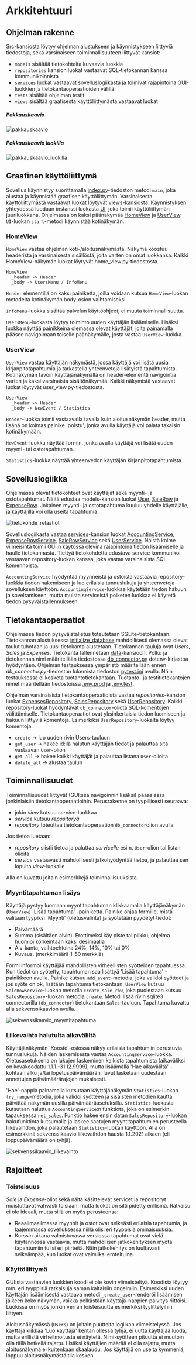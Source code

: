 # Arkkitehtuuri

## Ohjelman rakenne

Src-kansiosta löytyy ohjelman alustukseen ja käynnistykseen liittyviä tiedostoja, sekä varsinaiseen toiminnallisuuteen liittyvät kansiot:
- `models` sisältää tietokohteita kuvaavia luokkia
- `repositories` kansion luokat vastaavat SQL-tietokannan kanssa kommunikoinnista
- `services` luokat vastaavat sovelluslogiikasta ja toimivat rajapintoina GUI-luokkien ja tietokantaoperaatioiden välillä
- `tests` sisältää ohjelman testit
- `views` sisältää graafisesta käyttöliittymästä vastaavat luokat

##### Pakkauskaavio

![pakkauskaavio](images/pakkauskaavio.png)

##### Pakkauskaavio luokilla

![pakkauskaavio_luokilla](images/pakkauskaavio_luokilla.png)

## Graafinen käyttöliittymä

Sovellus käynnistyy suorittamalla [index.py](../src/index.py)-tiedoston metodi `main`, joka alustaa ja käynnistää graafisen käyttöliittymän. Varsinaisesta käyttöliittymästä vastaavat luokat löytyvät [views](../src/views)-kansiosta. Käynnistyksen yhteydessä luodaan instanssi luokasta [UI](../src/views/ui.py), joka toimii käyttöliittymän juuriluokkana. Ohjelmassa on kaksi päänäkymää [HomeView](../src/views/home_view.py) ja [UserView](../src/views/user_view.py). `UI`-luokan `start`-metodi käynnistää kotinäkymän.

### HomeView

`HomeView` vastaa ohjelman koti-/aloitusnäkymästä. Näkymä koostuu headerista ja varsinaisesta sisällöstä, joita varten on omat luokkansa. Kaikki HomeView-näkymän luokat löytyvät home_view.py-tiedostosta.  
```
HomeView  
  _header -> Header  
  _body -> UsersMenu / InfoMenu
```
`Header` elementillä on kaksi painiketta, joilla voidaan kutsua `HomeView`-luokan metodeita kotinäkymän body-osion vaihtamiseksi

`InfoMenu`-luokka sisältää palvelun käyttöohjeet, ei muuta toiminnallisuutta.

`UsersMenu`-luokasta löytyy toiminto uuden käyttäjän lisäämiselle. Lisäksi luokka näyttää painikkeina olemassa olevat käyttäjät, joita painamalla pääsee navigoimaan toiselle päänäkymälle, josta vastaa `UserView`-luokka.

### UserView

`UserView` vastaa käyttäjän näkymästä, jossa käyttäjä voi lisätä uusia kirjanpitotapahtumia ja tarkastella yhteenvetoja lisätyistä tapahtumista. Kotinäkymän tavoin käyttäjänäkymällä on header-elementti navigointia varten ja kaksi varsinaista sisältönäkymää. Kaikki näkymistä vastaavat luokat löytyvät user_view.py-tiedostosta.  
```
UserView
  _header -> Header
  _body -> NewEvent / Statistics
```
`Header`-luokka toimii vastaavalla tavalla kuin aloitusnäkymän header, mutta lisänä on kolmas painike 'poistu', jonka avulla käyttäjä voi palata takaisin kotinäkymään.

`NewEvent`-luokka näyttää formin, jonka avulla käyttäjä voi lisätä uuden myynti- tai ostotapahtuman.

`Statistics`-luokka näyttää yhteenvedon käyttäjän kirjanpitotapahtumista.

## Sovelluslogiikka

Ohjelmassa olevat tietokohteet ovat käyttäjät sekä myynti- ja ostotapahtumat. Näitä edustaa models-kansion luokat [User](../src/models/user.py), [SaleRow](../src/models/sale_row.py) ja [ExpenseRow](../src/models/expense_row.py). Jokainen myynti- ja ostotapahtuma kuuluu yhdelle käyttäjälle, ja käyttäjillä voi olla useita tapahtumia.

![tietokohde_relaatiot](images/tietokohde_relaatiot.png)

Sovelluslogiikasta vastaa [services](../src/services)-kansion luokat [AccountingService](../src/services/accounting_service.py), [ExpenseRowService](../src/services/expense_row_service.py), [SaleRowService](../src/services/sale_row_service.py) sekä [UserService](../src/services/user_service.py). Näistä kolme viimeisintä toimii GUI:n käytössä olevina rajapintoina tiedon lisäämiselle ja haulle tietokannasta. Tiettyä tietokohdetta edustava service kommunikoi vastaavan repository-luokan kanssa, joka vastaa varsinaisista SQL-komennoista.

`AccountingService` hyödyntää myynneistä ja ostoista vastaavia repository-luokkia tiedon hakemiseen ja luo erilaisia tunnuslukuja ja yhteenvetoja sovelluksen käyttöön. `AccountingService`-luokkaa käytetään tiedon hakuun ja soveltamiseen, mutta muista serviceistä poiketen luokkaa ei käytetä tiedon pysyväistallennukseen.

## Tietokantaoperaatiot

Ohjelmassa tiedon pysyväistalletus toteutetaan SGLite-tietokantaan. Tietokannan alustuksessa [initialize_database](../src/initialize_db.py) mahdollisesti olemassa olevat taulut tuhotaan ja uusi tietokanta alustetaan. Tietokannan tauluja ovat _Users_, _Sales_ ja _Expenses_. Tietokanta tallennetaan [data](../data/)-kansioon. Polku ja tietokannan nimi määritellään tiedostossa [db_connector.py](../src/db_connector.py) dotenv-kirjastoa hyödyntäen. Ohjelman testauksessa ympäristö määritellään ennen _db_connector.py_-tiedoston lukemista tiedoston [pytest.ini](../pytest.ini) avulla. Näin testauksessa ei kosketa tuotantotietokantaan. Tuotanto- ja testitietokantojen nimet määritellään tiedostoissa [.env.prod](../.env.prod) ja [.env.test](../.env.test).

Ohjelman varsinaisista tietokantaoperaatioista vastaa _repositories_-kansion luokat [ExpensesRepository](../src/repositories/expenses_repository.py), [SalesRepository](../src/repositories/sales_repository.py) sekä [UserRepository](../src/repositories/user_repository.py). Kaikki repository-luokat hyödyntävät `db_connector`-oliota SQL-komentojen välittämiselle. Tietokantaoperaatiot ovat yksinkertaisia tiedon luomiseen ja hakuun liittyviä komentoja. Esimerkiksi `UserRepository`-luokalta löytyy komentoja:
- `create` -> luo uuden rivin Users-tauluun
- `get_user` -> hakee id:llä halutun käyttäjän tiedot ja palauttaa sitä vastaavan `User`-olion
- `get_all` -> hakee kaikki käyttäjät ja palauttaa listana `User`-olioita
- `delete_all` -> alustaa taulun

## Toiminnallisuudet

Toiminnallisuudet liittyvät (GUI:ssa navigoinnin lisäksi) pääasiassa jonkinlaisiin tietokantaoperaatioihin. Perusrakenne on tyypillisesti seuraava:
- jokin _view_ kutsuu _service_-luokkaa
- _service_ kutsuu _repositoryä_
- _repository_ toteuttaa tietokantaoperaation `db_connector`olion avulla

Jos tietoa luetaan:
- _repository_ siistii tietoa ja paluttaa _servicelle_ esim. `User`-olion tai listan olioita
- _service_ vastaavasti mahdollisesti jatkohyödyntää tietoa, ja palauttaa sen lopulta _view_-luokalle

Alla on kuvattu joitain esimerkkejä toiminnallisuuksista.

### Myyntitapahtuman lisäys

Käyttäjä pystyy luomaan myyntitapahtuman klikkaamalla käyttäjänäkymän (`UserView`) 'Lisää tapahtuma' -painiketta. Painike ohjaa formille, mistä valitaan tyypiksi 'Myynti' (oletusvalinta) ja syötetään pyydetyt tiedot:
- Päivämäärä
- Summa (sisältäen alvin). Erottimeksi käy piste tai pilkku, ohjelma huomioi korkeintaan kaksi desimaalia
- Alv-kanta, vaihtoehtoina 24%, 14%, 10% tai 0%
- Kuvaus. (merkkimäärä 1-50 merkkiä)

Formi informoi käyttäjää mahdollisten virheellisten syötteiden tapahtuessa. Kun tiedot on syötetty, tapahtuman saa lisättyä 'Lisää tapahtuma' -painikkeen avulla. Painike kutsuu `add_event`-metodia, joka validoi syötteet ja jos syöte on ok, lisätään tapahtuma tietokantaan. `UserView` kutsuu `SaleRowService`-luokan metodia `create_sale_row`, joka puolestaan kutsuu `SalesRepository`-luokan metodia `create`. Metodi lisää rivin sqlite3 connectorilla (`db_connector`) tietokantaan `Sales`-tauluun. Tapahtuma kuvattu alla sekvenssikaavion avulla.

![sekvenssikaavio_myyntitapahtuma](images/sekvenssikaavio_myyntitapahtuma.png)

### Liikevaihto halutulta aikaväliltä

Käyttäjänäkymän 'Kooste'-osiossa näkyy erilaisia tapahtumiin perustuvia tunnuslukuja. Näiden laskemisesta vastaa `AccountingService`-luokka. Oletusasetuksena on lukujen laskeminen kaikista tapahtumista (aikaväliksi on kovakoodattu 1.1.1.-31.12.9999), mutta lisäämällä 'Hae aikaväliltä' -kohtaan alku ja/tai lopetuspäivämäärän, luvut lasketaan uudestaan annettujen päivämäärärajojen mukaisesti.

'Hae'-nappia painamalla kutsutaan käyttäjänäkymän `Statistics`-luokan `try_range`-metodia, joka validoi syötteen ja sisäisten metodien kautta päivittää näkymän uusilla päivämääräasetuksilla. `Statistics`-luokasta kutsutaan haluttua `AccountingService`:n funktiota, joka on esimerkin tapauksessa `net_sales`. Funktio hakee ensin datan `SalesRepository`-luokan hakufunktiota kutsumalla ja laskee saatujen myyntitapahtumien perusteella liikevaihdon, joka palautetaan `Statistics`-luokan käyttöön. Alla on esimerkkinä sekvenssikaavio liikevaihdon hausta 1.1.2021 alkaen (eli loppupäivämäärä on tyhjä).

![sekvenssikaavio_liikevaihto](images/sekvenssikaavio_liikevaihto.png)

## Rajoitteet

### Toisteisuus

_Sale_ ja _Expense_-oliot sekä näitä käsittelevät servicet ja repositoryt muistuttavat vahvasti toisiaan, mutta luokat on silti pidetty erillisinä. Ratkaisu ei ole ideaali, mutta sillä on myös perusteensa:
- Reaalimaailmassa myynnit ja ostot ovat selkeästi erilaisia tapahtumia, ja laajemmassa sovelluksessa niillä olisi eri tyyppisiä ominaisuuksia.
- Kurssin aikana valmistuvassa versiossa tapahtumat ovat vielä käytännössä vastaavia, mutta mahdollisen jatkokehityksen myötä tapahtumiin tulisi eri piirteitä. Näin jatkokehitys on luultavasti selkeämpää, kun luokat ovat valmiiksi eroteltuina.

### Käyttöliittymä

GUI:sta vastaavien luokkien koodi ei ole kovin viimeisteltyä. Koodista löytyy mm. eri tyyppisiä ratkaisuja saman kaltaisiin ongelmiin. Esimerkiksi uuden käyttäjän lisäämisestä vastaava metodi `_create_user`-renderöi lisäämisen jälkeen koko näkymän, vaikka pelkästään käyttäjä-nappien päivitys riittäisi. Luokissa on myös jonkin verran toisteisuutta esimerkiksi tyylittelyihin liittyen.

Aloitusnäkymässä (`Users`) on joitain puutteita logiikan viimeistelyssä. Jos käyttäjä klikkaa 'Luo käyttäjä' kentän ollessa tyhjä, ei uutta käyttäjää luoda, mutta erillistä virheilmoitusta ei näytetä. Nimi-syötteen pituutta ei muutoin olla tällä hetkellä rajattu. Lisäksi käyttäjien määrää ei olla rajattu, mutta aloitusnäkymä ei kuitenkaan skaalaudu. Jos käyttäjiä on useita kymmeniä, loppuu aloitusnäkymästä tila kesken.
